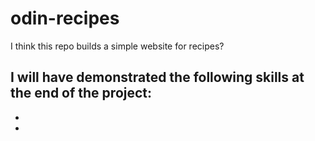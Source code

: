 # odin-recipes

I think this repo builds a simple website for recipes?

I will have demonstrated the following skills at the end of the project:
-
-
-
